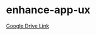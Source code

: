 # enhance-app-ux
[Google Drive Link](https://drive.google.com/file/d/1JHLwXBu28mUDjg3lZNZLdsnR14T4_qqG/view?usp=drive_link)
